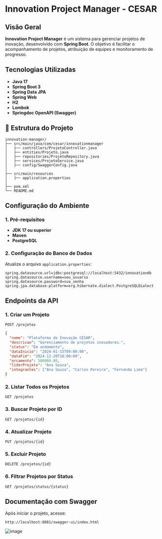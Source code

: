 # Innovation Project Manager - CESAR

## Visão Geral
**Innovation Project Manager** é um sistema para gerenciar projetos de inovação, desenvolvido com **Spring Boot**. O objetivo é facilitar o acompanhamento de projetos, atribuição de equipes e monitoramento de progresso.

## Tecnologias Utilizadas
- **Java 17**
- **Spring Boot 3**
- **Spring Data JPA**
- **Spring Web**
- **H2** 
- **Lombok**
- **Springdoc OpenAPI (Swagger)**

## 📂 Estrutura do Projeto
```
innovation-manager/
├── src/main/java/com/cesar/innovationmanager
│   ├── controllers/ProjetoController.java
│   ├── entities/Projeto.java
│   ├── repositories/ProjetoRepository.java
│   ├── services/ProjetoService.java
│   ├── config/SwaggerConfig.java
│
├── src/main/resources
│   ├── application.properties
│
├── pom.xml
└── README.md
```

## Configuração do Ambiente
### **1. Pré-requisitos**
- **JDK 17 ou superior**
- **Maven**
- **PostgreSQL**

### **2. Configuração do Banco de Dados**
Atualize o arquivo `application.properties`:
```properties
spring.datasource.url=jdbc:postgresql://localhost:5432/innovationdb
spring.datasource.username=seu_usuario
spring.datasource.password=sua_senha
spring.jpa.database-platform=org.hibernate.dialect.PostgreSQLDialect
```


## Endpoints da API
### **1. Criar um Projeto**
`POST /projetos`
```json
{
  "nome": "Plataforma de Inovação CESAR",
  "descricao": "Gerenciamento de projetos inovadores.",
  "status": "Em andamento",
  "dataInicio": "2024-01-15T09:00:00",
  "dataFim": "2024-12-20T18:00:00",
  "orcamento": 500000.00,
  "liderProjeto": "Ana Souza",
  "integrantes": ["Ana Souza", "Carlos Pereira", "Fernanda Lima"]
}
```

### **2. Listar Todos os Projetos**
`GET /projetos`

### **3. Buscar Projeto por ID**
`GET /projetos/{id}`

### **4. Atualizar Projeto**
`PUT /projetos/{id}`

### **5. Excluir Projeto**
`DELETE /projetos/{id}`

### **6. Filtrar Projetos por Status**
`GET /projetos/status/{status}`

## Documentação com Swagger
Após iniciar o projeto, acesse:
```
http://localhost:8081/swagger-ui/index.html
```
![image](https://github.com/user-attachments/assets/eaccaf31-19b6-4b57-b7d2-325d7767d720)






